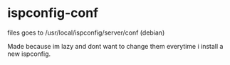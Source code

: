 # ispconfig-conf

files goes to /usr/local/ispconfig/server/conf (debian)

Made because im lazy and dont want to change them everytime i install a new ispconfig.

